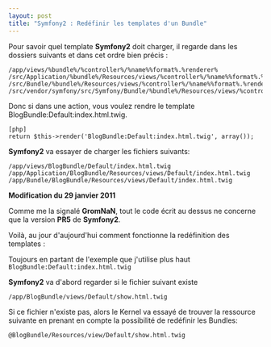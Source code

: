 ```yaml
---
layout: post
title: "Symfony2 : Redéfinir les templates d'un Bundle"
---
```


Pour savoir quel template **Symfony2** doit charger, il regarde dans les dossiers suivants et dans cet ordre bien précis :

    /app/views/%bundle%/%controller%/%name%%format%.%renderer%
    /src/Application/%bundle%/Resources/views/%controller%/%name%%format%.%renderer%
    /src/Bundle/%bundle%/Resources/views/%controller%/%name%%format%.%renderer%
    /src/vendor/symfony/src/Symfony/Bundle/%bundle%/Resources/views/%controller%/%name%%format%.%renderer%
    
Donc si dans une action, vous voulez rendre le template BlogBundle:Default:index.html.twig.

    [php]
    return $this->render('BlogBundle:Default:index.html.twig', array());

 **Symfony2** va essayer de charger les fichiers suivants:

    /app/views/BlogBundle/Default/index.html.twig
    /app/Application/BlogBundle/Resources/views/Default/index.html.twig
    /app/Bundle/BlogBundle/Resources/views/Default/index.html.twig

**Modification du 29 janvier 2011**

Comme me la signalé **GromNaN**, tout le code écrit au dessus ne concerne que la version **PR5** de **Symfony2**.

Voilà, au jour d'aujourd'hui comment fonctionne la redéfinition des templates :

Toujours en partant de l'exemple que j'utilise plus haut `BlogBundle:Default:index.html.twig`

**Symfony2** va d'abord regarder si le fichier suivant existe

    /app/BlogBundle/views/Default/show.html.twig

Si ce fichier n'existe pas, alors le Kernel va essayé de trouver la ressource suivante en prenant en compte la possibilité de redéfinir les Bundles:

    @BlogBundle/Resources/view/Default/show.html.twig